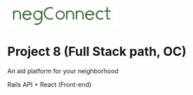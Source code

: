 ![Logo](https://raw.githubusercontent.com/SaintCod3/negConnect/master/app/assets/images/logoSmall.png?token=AJNTA4QBYPOGTJCLVNJTDZS7Q4WX6)

# Project 8 (Full Stack path, OC)
An aid platform for your neighborhood

Rails API + React (Front-end)
